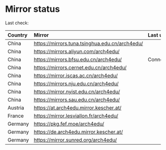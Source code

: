 <script src="./time.js"></script>
# Mirror status
Last check: <script type="text/javascript">localize(1731381849.9021754);</script>

|Country|Mirror|Last update|
|:------|:-----|:----------|
|China|https://mirrors.tuna.tsinghua.edu.cn/arch4edu/|<script type="text/javascript">localize(1731350399);</script>|
|China|https://mirrors.aliyun.com/arch4edu/|<script type="text/javascript">localize(1731350399);</script>|
|China|https://mirrors.bfsu.edu.cn/arch4edu/|ConnectionError|
|China|https://mirrors.cernet.edu.cn/arch4edu/|<script type="text/javascript">localize(1731350399);</script>|
|China|https://mirror.iscas.ac.cn/arch4edu/|<script type="text/javascript">localize(1731350399);</script>|
|China|https://mirrors.nju.edu.cn/arch4edu/|<script type="text/javascript">localize(1731310559);</script>|
|China|https://mirror.nyist.edu.cn/arch4edu/|<script type="text/javascript">localize(1731350399);</script>|
|China|https://mirrors.sau.edu.cn/arch4edu/|<script type="text/javascript">localize(1729319991);</script>|
|Austria|https://at.arch4edu.mirror.kescher.at/|<script type="text/javascript">localize(1731350399);</script>|
|France|https://mirror.lesviallon.fr/arch4edu/|<script type="text/javascript">localize(1731350399);</script>|
|Germany|https://pkg.fef.moe/arch4edu/|<script type="text/javascript">localize(1731350399);</script>|
|Germany|https://de.arch4edu.mirror.kescher.at/|<script type="text/javascript">localize(1731350399);</script>|
|Germany|https://mirror.sunred.org/arch4edu/|<script type="text/javascript">localize(1731350399);</script>|

<script src="./tablefilter/tablefilter.js"></script>
<script src="./table.js"></script>